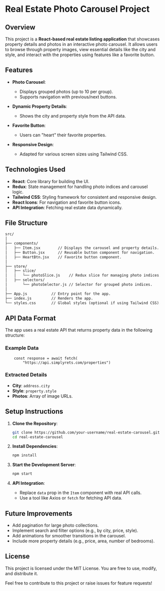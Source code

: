 # Real Estate Photo Carousel Project

## Overview

This project is a **React-based real estate listing application** that showcases property details and photos in an interactive photo carousel. It allows users to browse through property images, view essential details like the city and style, and interact with the properties using features like a favorite button.

## Features

- **Photo Carousel**:
  - Displays grouped photos (up to 10 per group).
  - Supports navigation with previous/next buttons.
  
- **Dynamic Property Details**:
  - Shows the city and property style from the API data.

- **Favorite Button**:
  - Users can "heart" their favorite properties.

- **Responsive Design**:
  - Adapted for various screen sizes using Tailwind CSS.

## Technologies Used

- **React**: Core library for building the UI.
- **Redux**: State management for handling photo indices and carousel logic.
- **Tailwind CSS**: Styling framework for consistent and responsive design.
- **React Icons**: For navigation and favorite button icons.
- **API Integration**: Fetching real estate data dynamically.

## File Structure

``` markdown
src/
│
├── components/
│   ├── Item.jsx        // Displays the carousel and property details.
│   ├── Button.jsx      // Reusable button component for navigation.
│   ├── HeartBtn.jsx    // Favorite button component.
│
├── store/
│   ├── slice/
│   │   └── photoSlice.js    // Redux slice for managing photo indices.
│   ├── selectors/
│       └── photoSelector.js // Selector for grouped photo indices.
│
├── App.js           // Entry point for the app.
├── index.js         // Renders the app.
└── styles.css       // Global styles (optional if using Tailwind CSS).
```

## API Data Format

The app uses a real estate API that returns property data in the following structure:

### Example Data

```redux
    const response = await fetch(
        "https://api.simplyrets.com/properties")
```

### Extracted Details

- **City**: `address.city`
- **Style**: `property.style`
- **Photos**: Array of image URLs.

## Setup Instructions

1. **Clone the Repository**:

   ```bash
   git clone https://github.com/your-username/real-estate-carousel.git
   cd real-estate-carousel
   ```

2. **Install Dependencies**:

   ```bash
   npm install
   ```

3. **Start the Development Server**:

   ```bash
   npm start
   ```

4. **API Integration**:
   - Replace `data` prop in the `Item` component with real API calls.
   - Use a tool like Axios or `fetch` for fetching API data.

## Future Improvements

- Add pagination for large photo collections.
- Implement search and filter options (e.g., by city, price, style).
- Add animations for smoother transitions in the carousel.
- Include more property details (e.g., price, area, number of bedrooms).

## License

This project is licensed under the MIT License. You are free to use, modify, and distribute it.

Feel free to contribute to this project or raise issues for feature requests!
